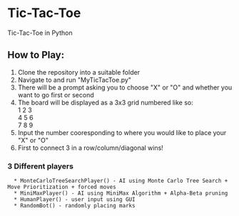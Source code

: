 # Tic-Tac-Toe
Tic-Tac-Toe in Python

## How to Play:
1. Clone the repository into a suitable folder
2. Navigate to and run "MyTicTacToe.py"
3. There will be a prompt asking you to choose "X" or "O" and whether you want to go first or second
4. The board will be displayed as a 3x3 grid numbered like so:<br>
     1    2    3<br>
     4    5    6<br>
     7    8    9<br>
5. Input the number cooresponding to where you would like to place your "X" or "O"     
6. First to connect 3 in a row/column/diagonal wins!


### 3 Different players

      * MonteCarloTreeSearchPlayer() - AI using Monte Carlo Tree Search + Move Prioritization + forced moves
      * MiniMaxPlayer() - AI using MiniMax Algorithm + Alpha-Beta pruning
      * HumanPlayer() - user input using GUI
      * RandomBot() - randomly placing marks
